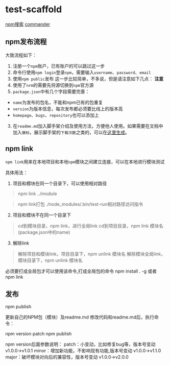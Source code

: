 # test-scaffold

[npm搜索](https://www.npmjs.com/search)
[commander](https://github.com/tj/commander.js/blob/HEAD/Readme_zh-CN.md)
## npm发布流程

大致流程如下：

1. 注册一个`npm`账户，已有账户的可以跳过这一步
2. 命令行使用`npm login`登录`npm`，需要输入`username`、`password`、`email`
3. 使用`npm public`发布
这一步比较简单，不多说，但是请注意如下几点：
**注意**
1. 使用了`nrm`的需要先将源切换到`npm`官方源
2. `package.json`中有几个字段需要完善：
* `name`为发布的包名，不能和npm已有的包重复
* `version`为版本信息，每次发布都必须要比线上的版本高
* `homepage`、`bugs`、`repository`也可以添加上
3. 在`readme.md`加入脚手架介绍及使用方法，方便他人使用。如果需要在文档中加入`徽标`，展示脚手架的`下载次数`之类的，可以在[这里生成](https://shields.io/)。

## npm link

`npm link`用来在本地项目和本地`npm`模块之间建立连接，可以在本地进行模块测试

具体用法：
1. 项目和模块在同一个目录下，可以使用相对路径
> npm link ../module

> npm link打包
>./node_modules/.bin/test-run相对路径访问指令
2. 项目和模块不在同一个目录下
> cd到模块目录，npm link，进行全局link
> cd到项目目录，npm link 模块名(package.json中的name)
3. 解除link
> 解除项目和模块link，项目目录下，npm unlink 模块名
> 解除模块全局link，模块目录下，npm unlink 模块名

必须要打成全局包才可以使用该命令,打成全局包的命令
npm install . -g
或者
npm link

## 发布

npm publish

更新自己的NPM包（模块）及readme.md
修改代码和readme.md后，执行命令：

npm version patch 
npm publish

npm version后面参数说明：
patch：小变动，比如修复bug等，版本号变动 v1.0.0->v1.0.1
minor：增加新功能，不影响现有功能,版本号变动 v1.0.0->v1.1.0
major：破坏模块对向后的兼容性，版本号变动 v1.0.0->v2.0.0